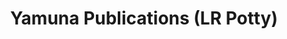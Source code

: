 ---
title: "Yamuna Publications (LR Potty)"
url: /trivandrum/yamuna-publications-lr-potty/
shop: bookmaker
---